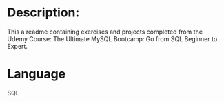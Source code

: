 # Description:
This a readme containing exercises and projects completed from the Udemy Course: The Ultimate MySQL Bootcamp: Go from SQL Beginner to Expert.

# Language
SQL